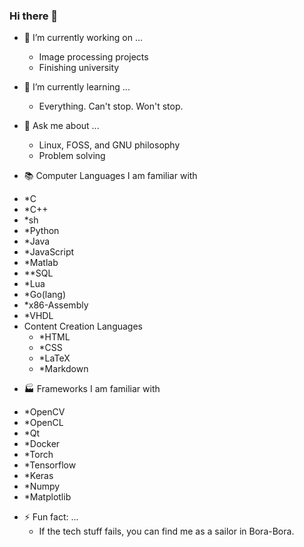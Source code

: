 ### Hi there 👋

- 🔭 I’m currently working on ...
  * Image processing projects
  * Finishing university

- 🌱 I’m currently learning ...
  * Everything. Can't stop. Won't stop.

- 💬 Ask me about ...
  * Linux, FOSS, and GNU philosophy
  * Problem solving
  
- 📚 Computer Languages I am familiar with
 * *C
 * *C++
 * *sh
 * *Python
 * *Java
 * *JavaScript
 * *Matlab
 * *\*SQL
 * *Lua
 * *Go(lang)
 * *x86-Assembly
 * *VHDL
 * Content Creation Languages
   * *HTML
   * *CSS
   * *LaTeX
   * *Markdown
 
- 🏭 Frameworks I am familiar with
 * *OpenCV
 * *OpenCL
 * *Qt
 * *Docker
 * *Torch
 * *Tensorflow
 * *Keras
 * *Numpy
 * *Matplotlib
 
- ⚡ Fun fact: ...
  * If the tech stuff fails, you can find me as a sailor in Bora-Bora.
<!--
**ctsiaousis/ctsiaousis** is a ✨ _special_ ✨ repository because its `README.md` (this file) appears on your GitHub profile.

Here are some ideas to get you started:

- 🔭 I’m currently working on ...
- 🌱 I’m currently learning ...
- 👯 I’m looking to collaborate on ...
- 🤔 I’m looking for help with ...
- 💬 Ask me about ...
- 📫 How to reach me: ...
- 😄 Pronouns: ...
- ⚡ Fun fact: ...
-->
